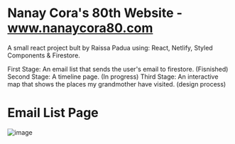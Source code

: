 # Nanay Cora's 80th Website - www.nanaycora80.com

A small react project bult by Raissa Padua using: React, Netlify, Styled Components & Firestore.

First Stage: An email list that sends the user's email to firestore. (Fisnished)
Second Stage: A timeline page. (In progress)
Third Stage: An interactive map that shows the places my grandmother have visited. (design process)

# Email List Page
![image](https://user-images.githubusercontent.com/25094068/112205136-df4e7080-8bea-11eb-9908-a30499bd0048.png)


